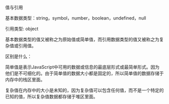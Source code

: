值与引用

基本数据类型：string，symbol，number，boolean，undefined，null

引用类型: object

基本数据类型的值又被称之为原始值或简单值，而引用数据类型的值又被称之为复杂值或引用值。 

区别是什么：

​	简单值是表示JavaScript中可用的数据或信息的最底层形式或最简单形式。因为他们是不可细化的。由于简单值的数据大小都是固定的，所以简单值的数据存储于内存中的栈区里面。

​	复杂值在内存中的大小是未知的，因为复杂值可以包含任何值，而不是一个特定的已知的值，所以复杂值数据都存储于堆区里面。